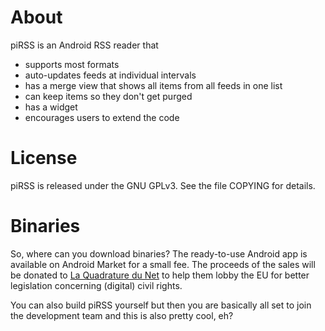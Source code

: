 About
=====

piRSS is an Android RSS reader that 

* supports most formats
* auto-updates feeds at individual intervals
* has a merge view that shows all items from all feeds in one list
* can keep items so they don't get purged
* has a widget
* encourages users to extend the code


License
=======

piRSS is released under the GNU GPLv3. See the file COPYING for details.


Binaries
========

So, where can you download binaries? The ready-to-use Android app is
available on Android Market for a small fee. The proceeds of the sales 
will be donated to <a href="http://laquadrature.net">La Quadrature du Net</a> 
to help them lobby the EU for better legislation concerning (digital) civil 
rights. 

You can also build piRSS yourself but then you are basically all set to
join the development team and this is also pretty cool, eh?

  